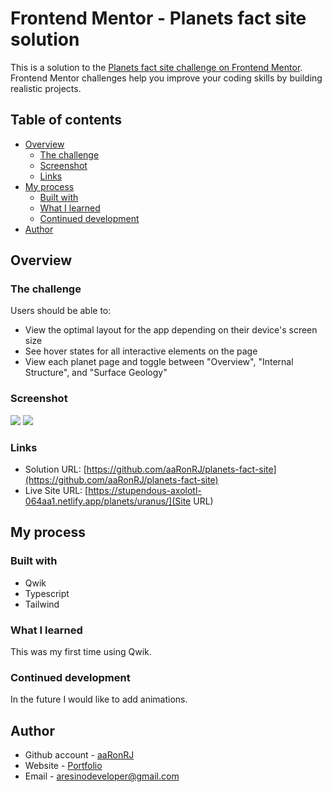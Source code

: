 # Frontend Mentor - Planets fact site solution

This is a solution to the [Planets fact site challenge on Frontend Mentor](https://www.frontendmentor.io/challenges/planets-fact-site-gazqN8w_f). Frontend Mentor challenges help you improve your coding skills by building realistic projects.

## Table of contents

  - [Overview](#overview)
    - [The challenge](#the-challenge)
    - [Screenshot](#screenshot)
    - [Links](#links)
  - [My process](#my-process)
    - [Built with](#built-with)
    - [What I learned](#what-i-learned)
    - [Continued development](#continued-development)
  - [Author](#author)

## Overview

### The challenge

Users should be able to:

- View the optimal layout for the app depending on their device's screen size
- See hover states for all interactive elements on the page
- View each planet page and toggle between "Overview", "Internal Structure", and "Surface Geology"

### Screenshot
![](https://i.imgur.com/zrYfdXd.png)
![](https://i.imgur.com/c5CqIc1.png)

### Links

- Solution URL: [https://github.com/aaRonRJ/planets-fact-site](https://github.com/aaRonRJ/planets-fact-site)
- Live Site URL: [https://stupendous-axolotl-064aa1.netlify.app/planets/uranus/](Site URL)

## My process

### Built with

- Qwik
- Typescript
- Tailwind

### What I learned

This was my first time using Qwik.

### Continued development

In the future I would like to add animations.

## Author

- Github account - [aaRonRJ](https://github.com/aaRonRJ)
- Website - [Portfolio](https://www.aresino.dev/)
- Email - [aresinodeveloper@gmail.com](aresinodeveloper@gmail.com)
